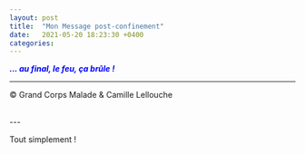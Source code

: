 ```yaml
---
layout: post
title:  "Mon Message post-confinement"
date:   2021-05-20 18:23:30 +0400
categories: 
---
```



<span style="color: blue">***... au final, le feu, ça brûle !***</span>
<br/>


---
&copy;  Grand Corps Malade & Camille Lellouche

<br>
---


Tout simplement !
  